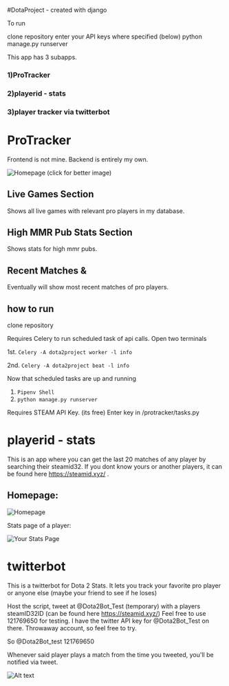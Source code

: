 #DotaProject - created with django

To run

clone repository
enter your API keys where specified (below)
python manage.py runserver

This app has 3 subapps.

### 1)ProTracker ###
### 2)playerid - stats ###
### 3)player tracker via twitterbot ###

# ProTracker #

Frontend is not mine. Backend is entirely my own.

![Homepage](http://puu.sh/DWx9S/df001079e3.jpg) (click for better image)


## Live Games Section ##

Shows all live games with relevant pro players in my database.

## High MMR Pub Stats Section ##

Shows stats for high mmr pubs.

## Recent Matches & ## 

Eventually will show most recent matches of pro players.

## how to run ##


clone repository 


Requires Celery to run scheduled task of api calls.
Open two terminals

1st. `Celery -A dota2project worker -l info`

2nd. `Celery -A dota2project beat -l info`

Now that scheduled tasks are up and running

1) `Pipenv Shell`
2) `python manage.py runserver`

Requires STEAM API Key. (its free) Enter key in /protracker/tasks.py


## 

# playerid - stats #

This is an app where you can get the last 20 matches of any player by searching their steamid32. If you dont know yours or another players, it can be found here https://steamid.xyz/ .

## Homepage: ## 
![Homepage](http://puu.sh/DNCtR/2f3061ef6b.png)


Stats page of a player:

![Your Stats Page](http://puu.sh/DNCuI/688c22ae15.png)



# twitterbot #

This is a twitterbot for Dota 2 Stats. It lets you track your favorite pro player or anyone else (maybe your friend to see if he loses)

Host the script, tweet at @Dota2Bot_Test (temporary) with a players steamID32ID (can be found here https://steamid.xyz/) Feel free to use 121769650 for testing. I have the twitter API key for @Dota2Bot_Test on there. Throwaway account, so feel free to try.

So @Dota2Bot_test  121769650

Whenever said player plays a match from the time you tweeted, you'll be notified via tweet.
 

![Alt text](http://puu.sh/DTr9l/c78861a7db.png "Example")



